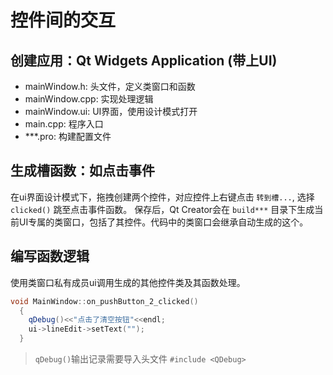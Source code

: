 # 控件间的交互

## 创建应用：Qt Widgets Application (带上UI)
- mainWindow.h: 头文件，定义类窗口和函数
- mainWindow.cpp: 实现处理逻辑
- mainWindow.ui: UI界面，使用设计模式打开
- main.cpp: 程序入口
- ***.pro: 构建配置文件

## 生成槽函数：如点击事件
在ui界面设计模式下，拖拽创建两个控件，对应控件上右键点击 `转到槽...`, 选择 `clicked()` 跳至点击事件函数。
保存后，Qt Creator会在 `build***` 目录下生成当前UI专属的类窗口，包括了其控件。代码中的类窗口会继承自动生成的这个。


## 编写函数逻辑
使用类窗口私有成员ui调用生成的其他控件类及其函数处理。
```C++
void MainWindow::on_pushButton_2_clicked()
  {
    qDebug()<<"点击了清空按钮"<<endl;
    ui->lineEdit->setText("");
  }
```

> `qDebug()`输出记录需要导入头文件 `#include <QDebug>`
